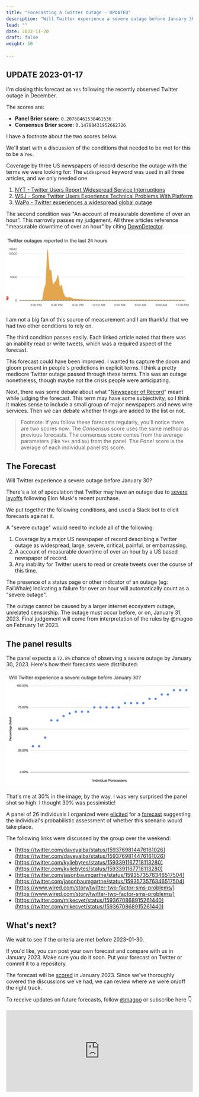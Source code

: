 ```yaml
---
title: "Forecasting a Twitter Outage - UPDATED"
description: "Will Twitter experience a severe outage before January 30?"
lead: ""
date: 2022-11-20
draft: false
weight: 50

---
```


## UPDATE 2023-01-17

I'm closing this forecast as `Yes` following the recently observed Twitter outage in December.

The scores are:

- **Panel Brier score:** `0.20768461538461536`
- **Consensus Brier score:** `0.14788431952662726`

I have a footnote about the two scores below.

We'll start with a discussion of the conditions that needed to be met for this to be a `Yes`.

Coverage by three US newspapers of record describe the outage with the terms we were looking for: The `widespread` keyword was used in all three articles, and we only needed one.

1. [NYT - Twitter Users Report Widespread Service Interruptions](https://www.nytimes.com/2022/12/28/technology/twitter-outages.html)
2. [WSJ - Some Twitter Users Experience Technical Problems With Platform](https://www.wsj.com/articles/some-twitter-users-experience-technical-problems-with-platform-11672280111)
3. [WaPo - Twitter experiences a widespread global outage](https://www.washingtonpost.com/technology/2022/12/28/twitter-global-outage/)

The second condition was "An account of measurable downtime of over an hour". This narrowly passes my judgement. All three articles reference "measurable downtime of over an hour" by citing [DownDetector](https://downdetector.com/).

![twitter_forecast](twitter-downdetector.png)

I am not a big fan of this source of measurement and I am thankful that we had two other conditions to rely on.

The third condition passes easily. Each linked article noted that there was an inability read or write tweets, which was a required aspect of the forecast.

This forecast could have been improved. I wanted to capture the doom and gloom present in people's predictions in explicit terms. I think a pretty mediocre Twitter outage passed through these terms. This was an outage nonetheless, though maybe not the crisis people were anticipating.

Next, there was some debate about what "[Newspaper of Record](https://en.wikipedia.org/wiki/Newspaper_of_record)" meant while judging the forecast. This term may have some subjectivity, so I think it makes sense to include a small group of major newspapers and news wire services. Then we can debate whether things are added to the list or not.

> Footnote: If you follow these forecasts regularly, you'll notice there are two scores now. The _Consensus_ score uses the same method as previous forecasts. The consensus score comes from the average parameters (like `Yes` and `No`) from the panel. The _Panel_ score is the average of each individual panelists score.

## The Forecast

Will Twitter experience a severe outage before January 30?

There's a lot of speculation that Twitter may have an outage due to [severe layoffs](https://www.bbc.com/news/business-63672307) following Elon Musk's recent purchase.

We put together the following conditions, and used a Slack bot to elicit forecasts against it.

A "severe outage" would need to include all of the following:

1. Coverage by a major US newspaper of record describing a Twitter outage as widespread, large, severe, critical, painful, or embarrassing.  
2. A account of measurable downtime of over an hour by a US based newspaper of record.
3. Any inability for Twitter users to read or create tweets over the course of this time.

The presence of a status page or other indicator of an outage (eg: FailWhale) indicating a failure for over an hour will automatically count as a "severe outage".

The outage cannot be caused by a larger internet ecosystem outage, unrelated censorship. The outage must occur before, or on, January 31, 2023. Final judgement will come from interpretation of the rules by @magoo on February 1st 2023.

## The panel results

The panel expects a `72.8%` chance of observing a severe outage by January 30, 2023. Here's how their forecasts were distributed:

![twitter_forecast](twitter-chart.png)

That's me at 30% in the image, by the way. I was very surprised the panel shot so high. I thought 30% was pessimistic!

A panel of 26 individuals I organized were [elicited](/risk-measurement/docs/estimation/expert-elicitation/) for a [forecast](/risk-measurement/docs/intro/for-noobs) suggesting the individual's probabilistic assessment of whether this scenario would take place.

The following links were discussed by the group over the weekend:

- [https://twitter.com/daveyalba/status/1593769814476161026](https://twitter.com/daveyalba/status/1593769814476161026)
- [https://twitter.com/kyliebytes/status/1593391167718113280](https://twitter.com/kyliebytes/status/1593391167718113280)
- [https://twitter.com/jasonbaumgartne/status/1593573576346517504](https://twitter.com/jasonbaumgartne/status/1593573576346517504)
- [https://www.wired.com/story/twitter-two-factor-sms-problems/](https://www.wired.com/story/twitter-two-factor-sms-problems/)
- [https://twitter.com/mikecvet/status/1593670868915261440](https://twitter.com/mikecvet/status/1593670868915261440)

## What's next?

We wait to see if the criteria are met before 2023-01-30.

If you'd like, you can post your own forecast and compare with us in January 2023. Make sure you do it soon. Put your forecast on Twitter or commit it to a repository.

The forecast will be [scored](https://magoo.github.io/risk-measurement/docs/estimation/calibration/) in January 2023. Since we've thoroughly covered the discussions we've had, we can review where we were on/off the right track.

To receive updates on future forecasts, follow [@magoo](https://www.twitter.com/magoo) or subscribe here 👇

<iframe
scrolling="no"
style="width:100%!important;height:220px;border:0px #ccc solid !important"
src="https://buttondown.email/risk?as_embed=true"
></iframe><br /><br />
